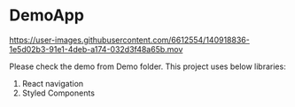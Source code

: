 # DemoApp
https://user-images.githubusercontent.com/6612554/140918836-1e5d02b3-91e1-4deb-a174-032d3f48a65b.mov

Please check the demo from Demo folder. This project uses below libraries:

1. React navigation
2. Styled Components
